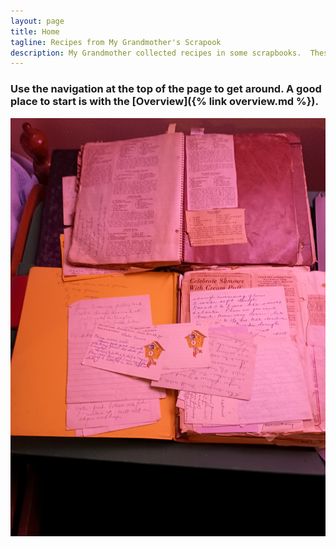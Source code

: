 ```yaml
---
layout: page
title: Home
tagline: Recipes from My Grandmother's Scrapook
description: My Grandmother collected recipes in some scrapbooks.  These included both things clipped from magazines and newspapers and things written out in longhand.
---
```

### Use the navigation at the top of the page to get around.  A good place to start is with the [Overview]({% link overview.md %}).
![Scrapbook Overview](/assets/images/general/general-001.jpg)
